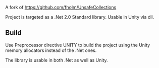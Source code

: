 A fork of https://github.com/fholm/UnsafeCollections

Project is targeted as a .Net 2.0 Standard library. Usable in Unity via dll.

## Build
Use Preprocessor directive UNITY to build the project using the Unity memory allocators instead of the .Net ones.

The library is usable in both .Net as well as Unity.
